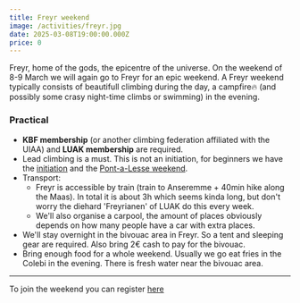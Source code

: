 ```yaml
---
title: Freyr weekend
image: /activities/freyr.jpg
date: 2025-03-08T19:00:00.000Z
price: 0
---
```


Freyr, home of the gods, the epicentre of the universe. On the weekend of 8-9 March we will again go to Freyr for an epic weekend. A Freyr weekend typically consists of beautifull climbing during the day, a campfire🔥 (and possibly some crasy night-time climbs or swimming) in the evening.

### Practical

- **KBF membership** (or another climbing federation affiliated with the UIAA) and **LUAK membership** are required.
- Lead climbing is a must. This is not an initiation, for beginners we have the [initiation](https://www.luak.be/activities/intiation) and the [Pont-a-Lesse weekend](https://www.luak.be/activities/pal_weekend).
- Transport:
  - Freyr is accessible by train (train to Anseremme + 40min hike along the Maas). In total it is about 3h which seems kinda long, but don't worry the diehard 'Freyrianen' of LUAK do this every week.
  - We'll also organise a carpool, the amount of places obviously depends on how many people have a car with extra places.
- We'll stay overnight in the bivouac area in Freyr. So a tent and sleeping gear are required. Also bring 2€ cash to pay for the bivouac.
- Bring enough food for a whole weekend. Usually we go eat fries in the Colebi in the evening. There is fresh water near the bivouac area.

---

To join the weekend you can register [here](https://docs.google.com/forms/d/e/1FAIpQLSc4T1tLZ66gwo1yZBpUVl06h5-rBoGeXUCfwFOP0BEdiZZQCQ/viewform?usp=header)
